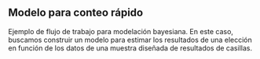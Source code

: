 ## Modelo para conteo rápido

Ejemplo de flujo de trabajo para modelación bayesiana. 
En este caso, buscamos construir un modelo para estimar
los resultados de una elección en función de los datos
de una muestra diseñada de resultados de casillas. 

